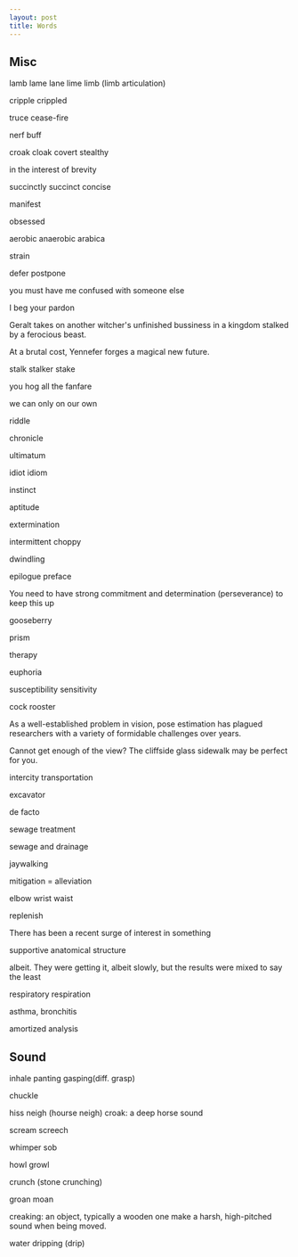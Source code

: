 ```yaml
---
layout: post
title: Words
---
```


## Misc

lamb lame lane lime limb (limb articulation)

cripple crippled

truce cease-fire

nerf buff

croak cloak covert stealthy

in the interest of brevity

succinctly succinct concise

manifest 

obsessed

aerobic anaerobic arabica

strain 

defer postpone

you must have me confused with someone else

I beg your pardon

Geralt takes on another witcher's unfinished bussiness in a kingdom stalked by a ferocious beast.

At a brutal cost, Yennefer forges a magical new future.

stalk stalker stake

you hog all the fanfare

we can only on our own

riddle

chronicle

ultimatum

idiot idiom

instinct

aptitude

extermination

intermittent choppy

dwindling

epilogue preface

You need to have strong commitment and determination (perseverance) to keep this up 

gooseberry

prism

therapy

euphoria

susceptibility sensitivity

cock rooster 

As a well-established problem in vision, pose estimation has plagued researchers with a variety of formidable challenges over years.

Cannot get enough of the view? The cliffside glass sidewalk may be perfect for you.

intercity transportation

excavator

de facto

sewage treatment

sewage and drainage

jaywalking

mitigation = alleviation

elbow wrist waist

replenish

There has been a recent surge of interest in something

supportive anatomical structure

albeit. They were getting it, albeit slowly, but the results were mixed to say the least

respiratory respiration

asthma, bronchitis

amortized analysis



## Sound

inhale panting gasping(diff. grasp) 

chuckle 

hiss neigh (hourse neigh)  croak: a deep horse sound 

scream screech 

whimper sob 

howl growl 

crunch (stone crunching) 

groan moan

creaking: an object, typically a wooden one make a harsh, high-pitched sound when being moved.

water dripping (drip)

 

